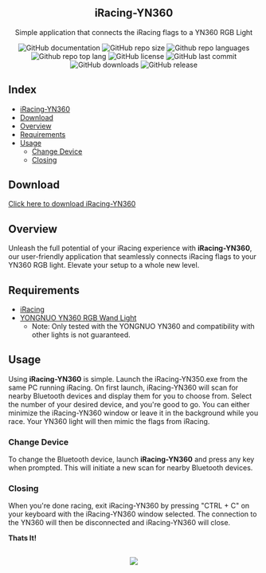 <h2 align="center">iRacing-YN360</h2>
<p align="center">Simple application that connects the iRacing flags to a YN360 RGB Light</p>
<div align="center">
  
  ![GitHub documentation](https://img.shields.io/badge/documentation-yes-brightgreen.svg?style=flat-square)
  ![GitHub repo size](https://img.shields.io/github/repo-size/chrisjameschamp/iRacing-YN360?style=flat-square)
  ![Github repo languages](https://img.shields.io/github/languages/count/chrisjameschamp/iRacing-YN360?style=flat-square)
  ![Github repo top lang](https://img.shields.io/github/languages/top/chrisjameschamp/iRacing-YN360?style=flat-square)
  ![GitHub license](https://img.shields.io/badge/License-MIT-yellow.svg?style=flat-square)
  ![GitHub last commit](https://img.shields.io/github/last-commit/chrisjameschamp/iRacing-YN360?style=flat-square)
  ![GitHub downloads](https://img.shields.io/github/downloads/chrisjameschamp/iRacing-YN360/total?style=flat-square)
  ![GitHub release](https://img.shields.io/github/v/release/chrisjameschamp/iRacing-YN360?style=flat-square&display_name=tag)
  
</div>

## Index

* [iRacing-YN360](#iracing-yn360)
* [Download](#download)
* [Overview](#overview)
* [Requirements](#requirements)
* [Usage](#usage)
  * [Change Device](#change-device)
  * [Closing](#closing)  

## Download

[Click here to download iRacing-YN360](https://github.com/chrisjameschamp/iRacing-YN360/releases)

## Overview

Unleash the full potential of your iRacing experience with **iRacing-YN360**, our user-friendly application that seamlessly connects iRacing flags to your YN360 RGB light. Elevate your setup to a whole new level.

## Requirements

* [iRacing](https://bit.ly/2WvCMTK)
* [YONGNUO YN360 RGB Wand Light](https://www.amazon.com/YONGNUO-YN360-Upgraded-Adjustable-Temperature/dp/B07VPVNV3M/)
  * Note: Only tested with the YONGNUO YN360 and compatibility with other lights is not guaranteed.

## Usage

Using **iRacing-YN360** is simple. Launch the iRacing-YN350.exe from the same PC running iRacing. On first launch, iRacing-YN360 will scan for nearby Bluetooth devices and display them for you to choose from. Select the number of your desired device, and you're good to go. You can either minimize the iRacing-YN360 window or leave it in the background while you race. Your YN360 light will then mimic the flags from iRacing.

### Change Device

To change the Bluetooth device, launch **iRacing-YN360** and press any key when prompted. This will initiate a new scan for nearby Bluetooth devices.

### Closing

When you're done racing, exit iRacing-YN360 by pressing "CTRL + C" on your keyboard with the iRacing-YN360 window selected. The connection to the YN360 will then be disconnected and iRacing-YN360 will close.

**Thats It!**

## 
<div align="center">
  <a href="https://paypal.me/Champeau?country.x=US&locale.x=en_US"><img src="https://img.shields.io/badge/Buy_Me_A_Coffee-FFDD00?style=for-the-badge&logo=buy-me-a-coffee&logoColor=black"></a>
</div>
